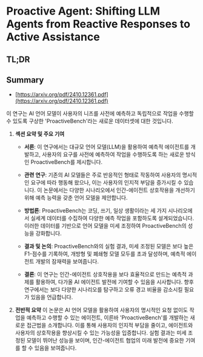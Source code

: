 # Proactive Agent: Shifting LLM Agents from Reactive Responses to Active Assistance
## TL;DR
## Summary
- [https://arxiv.org/pdf/2410.12361.pdf](https://arxiv.org/pdf/2410.12361.pdf)

이 연구는 AI 언어 모델이 사용자의 니즈를 사전에 예측하고 독립적으로 작업을 수행할 수 있도록 구상한 'ProactiveBench'라는 새로운 데이터셋에 대한 것입니다.

1. **섹션 요약 및 주요 기여**
   - **서론**: 이 연구에서는 대규모 언어 모델(LLM)을 활용하여 예측적 에이전트를 개발하고, 사용자의 요구를 사전에 예측하여 작업을 수행하도록 하는 새로운 방식인 ProactiveBench를 제시합니다.
   
   - **관련 연구**: 기존의 AI 모델들은 주로 반응적인 형태로 작동하여 사용자의 명시적인 요구에 따라 행동해 왔으나, 이는 사용자의 인지적 부담을 증가시킬 수 있습니다. 이 논문에서는 다양한 시나리오에서 인간-에이전트 상호작용을 개선하기 위해 예측 능력을 갖춘 언어 모델을 제안합니다.
   
   - **방법론**: ProactiveBench는 코딩, 쓰기, 일상 생활이라는 세 가지 시나리오에서 실세계 데이터를 수집하여 다양한 예측 작업을 포함하도록 설계되었습니다. 이러한 데이터를 기반으로 언어 모델을 미세 조정하여 ProactiveBench의 성능을 강화합니다.
   
   - **결과 및 논의**: ProactiveBench와의 실험 결과, 미세 조정된 모델은 보다 높은 F1-점수를 기록하여, 개방형 및 폐쇄형 모델 모두를 초과 달성하며, 예측적 에이전트 개발의 잠재력을 보여줍니다.
   
   - **결론**: 이 연구는 인간-에이전트 상호작용을 보다 효율적으로 만드는 예측적 과제를 활용하여, 다가올 AI 에이전트 발전에 기여할 수 있음을 시사합니다. 향후 연구에서는 보다 다양한 시나리오를 탐구하고 오류 경고 비율을 감소시킬 필요가 있음을 언급합니다.

2. **전반적 요약**
   이 논문은 AI 언어 모델을 활용하여 사용자의 명시적인 요청 없이도 작업을 예측하고 수행할 수 있는 에이전트, 이른바 'ProactiveBench'를 개발하는 새로운 접근법을 소개합니다. 이를 통해 사용자의 인지적 부담을 줄이고, 에이전트와 사용자의 상호작용을 향상시킬 수 있는 가능성을 입증합니다. 실험 결과는 미세 조정된 모델이 뛰어난 성능을 보이며, 인간-에이전트 협업의 미래 발전에 중요한 기여를 할 수 있음을 보여줍니다.
